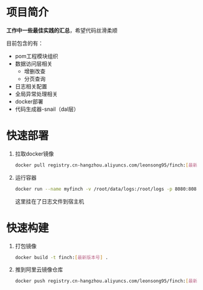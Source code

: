 # 项目简介
**工作中一些最佳实践的汇总**，希望代码丝滑柔顺

目前包含的有：
* pom工程模块组织
* 数据访问层相关
    * 增删改查
    * 分页查询
* 日志相关配置
* 全局异常处理相关
* docker部署
* 代码生成器-snail（dal层）

# 快速部署
1. 拉取docker镜像
    ```bash
    docker pull registry.cn-hangzhou.aliyuncs.com/leonsong95/finch:[最新版本号]
    ```
2. 运行容器
    ```bash
    docker run --name myfinch -v /root/data/logs:/root/logs -p 8080:8080 -d registry.cn-hangzhou.aliyuncs.com/leonsong95/finch:[最新版本号]
    ```
    这里挂在了日志文件到宿主机
    
# 快速构建
1. 打包镜像
    ```bash
    docker build -t finch:[最新版本号] .
    ```
2. 推到阿里云镜像仓库
    ```bash
    docker push registry.cn-hangzhou.aliyuncs.com/leonsong95/finch:[最新版本号]
    ```